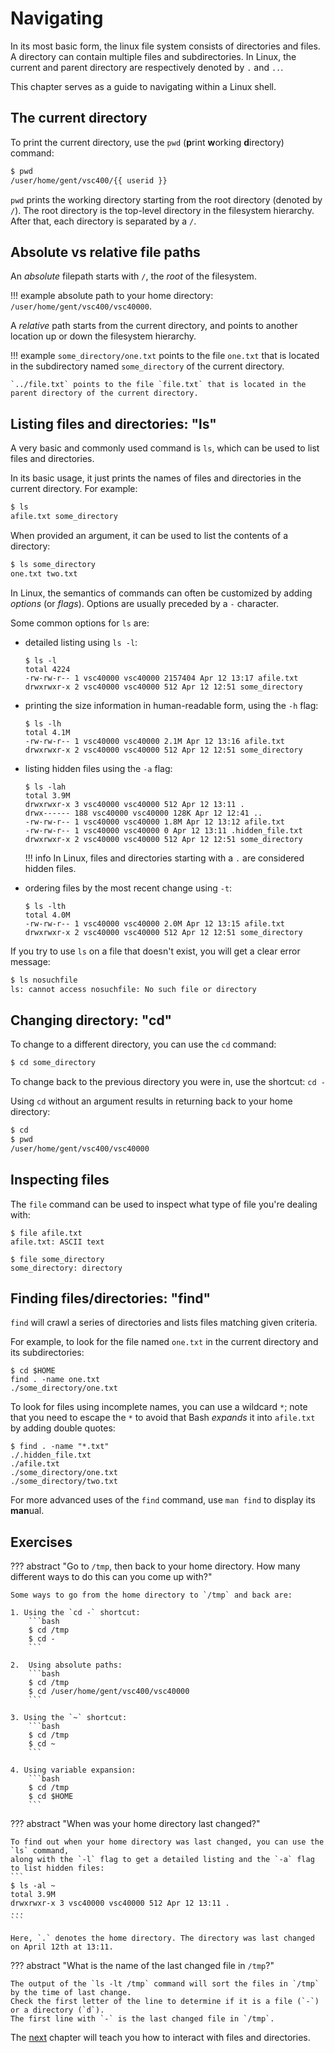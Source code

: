 # Navigating

In its most basic form, the linux file system consists of directories and files. 
A directory can contain multiple files and subdirectories. 
In Linux, the current and parent directory are respectively denoted by `.` and `..`.

This chapter serves as a guide to navigating within a Linux shell.

## The current directory

To print the current directory, use the `pwd` (**p**rint **w**orking **d**irectory) command:

```bash
$ pwd
/user/home/gent/vsc400/{{ userid }}
```

`pwd` prints the working directory starting from the root directory (denoted by `/`). 
The root directory is the top-level directory in the filesystem hierarchy. 
After that, each directory is separated by a `/`.

## Absolute vs relative file paths

An *absolute* filepath starts with `/`, the *root* of the filesystem.

!!! example
    absolute path to your home directory: `/user/home/gent/vsc400/vsc40000`.

A *relative* path starts from the current directory, and points to
another location up or down the filesystem hierarchy.

!!! example
    `some_directory/one.txt` points to the file `one.txt` that is
    located in the subdirectory named `some_directory` of the current
    directory.

    `../file.txt` points to the file `file.txt` that is located in the
    parent directory of the current directory.


## Listing files and directories: "ls"

A very basic and commonly used command is `ls`, which can be
used to list files and directories.

In its basic usage, it just prints the names of files and directories
in the current directory. For example:
```bash
$ ls
afile.txt some_directory
```

When provided an argument, it can be used to list the contents of a directory:
```bash
$ ls some_directory
one.txt two.txt
```

In Linux, the semantics of commands can often be customized by adding *options* (or *flags*). 
Options are usually preceded by a `-` character.

Some common options for `ls` are:

-   detailed listing using `ls -l`:
    ```
    $ ls -l
    total 4224
    -rw-rw-r-- 1 vsc40000 vsc40000 2157404 Apr 12 13:17 afile.txt
    drwxrwxr-x 2 vsc40000 vsc40000 512 Apr 12 12:51 some_directory
    ```

-   printing the size information in human-readable form, using the `-h` flag:
    ```
    $ ls -lh
    total 4.1M
    -rw-rw-r-- 1 vsc40000 vsc40000 2.1M Apr 12 13:16 afile.txt
    drwxrwxr-x 2 vsc40000 vsc40000 512 Apr 12 12:51 some_directory
    ``` 

-   listing hidden files using the `-a` flag:

    ```
    $ ls -lah
    total 3.9M
    drwxrwxr-x 3 vsc40000 vsc40000 512 Apr 12 13:11 .
    drwx------ 188 vsc40000 vsc40000 128K Apr 12 12:41 ..
    -rw-rw-r-- 1 vsc40000 vsc40000 1.8M Apr 12 13:12 afile.txt
    -rw-rw-r-- 1 vsc40000 vsc40000 0 Apr 12 13:11 .hidden_file.txt
    drwxrwxr-x 2 vsc40000 vsc40000 512 Apr 12 12:51 some_directory
    ```
    
    !!! info
        In Linux, files and directories starting with a `.` are considered hidden files.

-   ordering files by the most recent change using `-t`:

    ```
    $ ls -lth
    total 4.0M
    -rw-rw-r-- 1 vsc40000 vsc40000 2.0M Apr 12 13:15 afile.txt
    drwxrwxr-x 2 vsc40000 vsc40000 512 Apr 12 12:51 some_directory
    ```

If you try to use `ls` on a file that doesn't exist, you will get a clear error message:

```bash
$ ls nosuchfile
ls: cannot access nosuchfile: No such file or directory
```

## Changing directory: "cd"

To change to a different directory, you can use the `cd` command:

```bash
$ cd some_directory
```

To change back to the previous directory you were in, use the shortcut: `cd -`

Using `cd` without an argument results in returning back to your home
directory:

```bash
$ cd
$ pwd
/user/home/gent/vsc400/vsc40000
```

## Inspecting files

The `file` command can be used to inspect what type of file you're dealing with:

```
$ file afile.txt
afile.txt: ASCII text

$ file some_directory 
some_directory: directory
```

## Finding files/directories: "find"

`find` will crawl a series of directories and lists files
matching given criteria.

For example, to look for the file named `one.txt` in the current directory and its subdirectories:

```
$ cd $HOME
find . -name one.txt
./some_directory/one.txt
```

To look for files using incomplete names, you can use a wildcard `*`;
note that you need to escape the `*` to avoid that Bash *expands* it
into `afile.txt` by adding double quotes:

```
$ find . -name "*.txt"
./.hidden_file.txt
./afile.txt
./some_directory/one.txt
./some_directory/two.txt
```

For more advanced uses of the `find` command, use `man find` to display its **man**ual.

## Exercises

??? abstract "Go to `/tmp`, then back to your home directory. How many different ways to do this can you come up with?"
    
    Some ways to go from the home directory to `/tmp` and back are:

    1. Using the `cd -` shortcut:
        ```bash
        $ cd /tmp
        $ cd -
        ```    

    2.  Using absolute paths:
        ```bash
        $ cd /tmp
        $ cd /user/home/gent/vsc400/vsc40000
        ```

    3. Using the `~` shortcut:
        ```bash
        $ cd /tmp
        $ cd ~
        ```

    4. Using variable expansion:
        ```bash
        $ cd /tmp
        $ cd $HOME
        ```
    
??? abstract "When was your home directory last changed?"
    
    To find out when your home directory was last changed, you can use the `ls` command,
    along with the `-l` flag to get a detailed listing and the `-a` flag to list hidden files:
    ```
    $ ls -al ~
    total 3.9M
    drwxrwxr-x 3 vsc40000 vsc40000 512 Apr 12 13:11 .
    ...
    ```

    Here, `.` denotes the home directory. The directory was last changed on April 12th at 13:11.


??? abstract "What is the name of the last changed file in `/tmp`?"
    
    The output of the `ls -lt /tmp` command will sort the files in `/tmp` by the time of last change. 
    Check the first letter of the line to determine if it is a file (`-`) or a directory (`d`).
    The first line with `-` is the last changed file in `/tmp`.

The [next](manipulating_files_and_directories.md) chapter will teach
you how to interact with files and directories.
